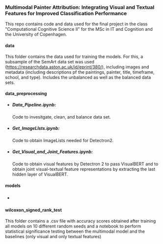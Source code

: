 ### Multimodal Painter Attribution: Integrating Visual and Textual Features for Improved Classification Performance 

This repo contains code and data used for the final project in the class "Computational Cognitive Science II" for the MSc in IT and Cognition and the University of Copenhagen. 

#### data
This folder contains the data used for training the models. For this, a subsample of the SemArt data set was used (https://researchdata.aston.ac.uk/id/eprint/380/), including images and metadata (including descriptions pf the paintings, painter, title, timeframe, school, and type). Includes the unbalanced as well as the balanced data sets. 

#### data_preprocessing

- ##### Data_Pipeline.ipynb:
  Code to invesitgate, clean, and balance data set.
- ##### Get_ImageLIsts.ipynb:
  Code to obtain ImageLists needed for Detectron2.
- ##### Get_Visual_and_Joint_Features.ipynb:
  Code to obtain visual features by Detectron 2 to pass VisualBERT and to obtain joint visual-textual feature representations by extracting the last hidden layer of VisualBERT.

#### models 

- #####


#### wilcoxon_signed_rank_test
This folder contains a .csv file with accuracy scores obtained after training all models on 10 different random seeds and a notebook to perform statistical significance testing between the multimodal model and the baselines (only visual and only textual features)
